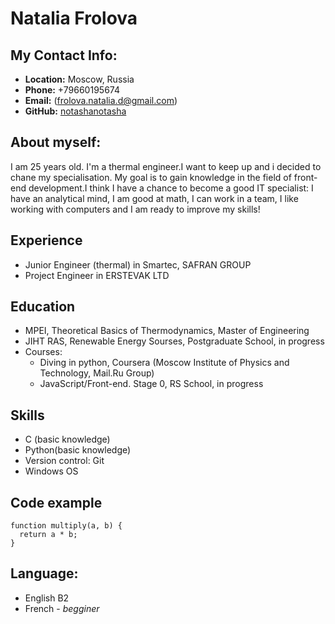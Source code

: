 # Natalia Frolova

## My Contact Info:
+ **Location:** Moscow, Russia
+ **Phone:** +79660195674
+ **Email:** (frolova.natalia.d@gmail.com)
+ **GitHub:** [notashanotasha](https://github.com/notashanotasha)

## About myself:
I am 25 years old. I'm a thermal engineer.I want to keep up and i decided to chane my specialisation.  My goal is to gain knowledge in the field of front-end development.I think I have a chance to become a good IT specialist: I have an analytical mind, I am good at math, I can work in a team, I like working with computers and I am ready to improve my skills!

## Experience
+ Junior Engineer (thermal) in Smartec, SAFRAN GROUP
+ Project Engineer in ERSTEVAK LTD

## Education
+ MPEI, Theoretical Basics of Thermodynamics, Master of Engineering
+ JIHT RAS, Renewable Energy Sourses, Postgraduate School, in progress
+ Courses:
    - Diving in python, Coursera (Moscow Institute of Physics and Technology, Mail.Ru Group)
    - JavaScript/Front-end. Stage 0, RS School, in progress

## Skills
+ C (basic knowledge)
+ Python(basic knowledge)
+ Version control: Git
+ Windows OS

## Code example
```
function multiply(a, b) {
  return a * b;
}
```

## Language:
* English B2
* French - *begginer*
